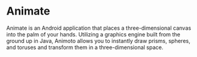 Animate
=======

Animate is an Android application that places a three-dimensional canvas into the palm of your hands. Utilizing a graphics engine built from the ground up in Java, Animoto allows you to instantly draw prisms, spheres, and toruses and transform them in a three-dimensional space.
